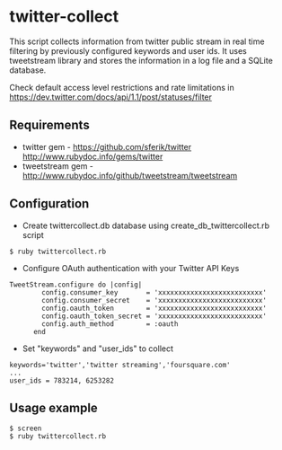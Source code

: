 twitter-collect
===============

This script collects information from twitter public stream in real time filtering by previously configured keywords and user ids.
It uses tweetstream library and stores the information in a log file and a SQLite database.

Check default access level restrictions and rate limitations in https://dev.twitter.com/docs/api/1.1/post/statuses/filter

Requirements
---------------
* twitter gem - https://github.com/sferik/twitter http://www.rubydoc.info/gems/twitter
* tweetstream gem - http://www.rubydoc.info/github/tweetstream/tweetstream

Configuration
----------------
* Create twittercollect.db database using create_db_twittercollect.rb script
```shell
$ ruby twittercollect.rb
```
* Configure OAuth authentication with your Twitter API Keys
```
TweetStream.configure do |config|
        config.consumer_key       = 'xxxxxxxxxxxxxxxxxxxxxxxxxx'
        config.consumer_secret    = 'xxxxxxxxxxxxxxxxxxxxxxxxxx'
        config.oauth_token        = 'xxxxxxxxxxxxxxxxxxxxxxxxxx'
        config.oauth_token_secret = 'xxxxxxxxxxxxxxxxxxxxxxxxxx'
        config.auth_method        = :oauth
      end
```
* Set "keywords" and "user_ids" to collect
```
keywords='twitter','twitter streaming','foursquare.com'
...
user_ids = 783214, 6253282
```

Usage example
----------------
```shell
$ screen
$ ruby twittercollect.rb
```

